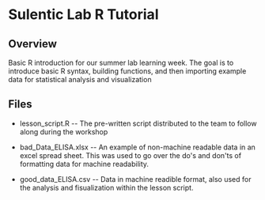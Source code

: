 # Sulentic Lab R Tutorial

## Overview
Basic R introduction for our summer lab learning week. The goal is to introduce basic R syntax, building functions, and then importing example data for statistical analysis and visualization

## Files
- lesson_script.R
-- The pre-written script distributed to the team to follow along during the workshop

- bad_Data_ELISA.xlsx
-- An example of non-machine readable data in an excel spread sheet. This was used to go over the do's and don'ts of formatting data for machine readability. 

- good_data_ELISA.csv
-- Data in machine readible format, also used for the analysis and fisualization within the lesson script.
